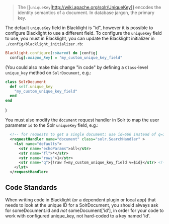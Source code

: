 > The [[`uniqueKey`|http://wiki.apache.org/solr/UniqueKey]] encodes the identity semantics of a document. In database jargon, the primary key. 

The default `uniqueKey` field in Blacklight is "id", however it is possible to configure Blacklight to use a different field. To configure the `uniqueKey` field to use, you must in Blacklight, you can update the Blacklight initializer in `./config/blacklight_initializer.rb`:

```ruby
Blacklight.configure(:shared) do |config|
  config[:unique_key] = "my_custom_unique_key_field"
```

(You could also make this change "in code" by defining a `Class`-level `unique_key` method on `SolrDocument`, e.g.:
```ruby
class SolrDocument
  def self.unique_key
    "my_custom_unique_key_field"
  end
end
```
)

You must also modify the `document` request handler in Solr to map the user parameter `id` to the Solr `uniqueKey` field, e.g.:

```xml
  <!-- for requests to get a single document; use id=666 instead of q=id:666 -->
  <requestHandler name="document" class="solr.SearchHandler" >
    <lst name="defaults">
      <str name="echoParams">all</str>
      <str name="fl">*</str>
      <str name="rows">1</str>
      <str name="q">{!raw f=my_custom_unique_key_field v=$id}</str> <!-- use id=666 instead of q=id:666 -->
    </lst>
  </requestHandler>
```

## Code Standards

When writing code in Blacklight (or a dependent plugin or local app) that needs to look at the unique ID for a SolrDocument, you should always ask for someDocument.id and *not* someDocument['id'], in order for your code to work with configured unique_key, not hard-coded to a key named 'id'. 
